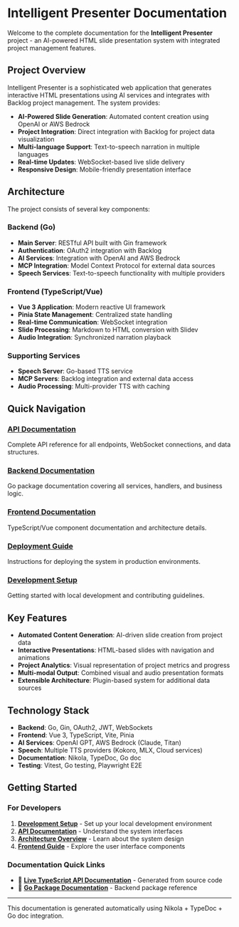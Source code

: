 <!--
.. title: Intelligent Presenter Documentation
.. slug: index
.. date: 2025-08-18
.. tags: documentation, intelligent-presenter
.. category: 
.. link: 
.. description: Complete documentation for the Intelligent Presenter project
.. type: text
-->

# Intelligent Presenter Documentation

Welcome to the complete documentation for the **Intelligent Presenter** project - an AI-powered HTML slide presentation system with integrated project management features.

## Project Overview

Intelligent Presenter is a sophisticated web application that generates interactive HTML presentations using AI services and integrates with Backlog project management. The system provides:

- **AI-Powered Slide Generation**: Automated content creation using OpenAI or AWS Bedrock
- **Project Integration**: Direct integration with Backlog for project data visualization  
- **Multi-language Support**: Text-to-speech narration in multiple languages
- **Real-time Updates**: WebSocket-based live slide delivery
- **Responsive Design**: Mobile-friendly presentation interface

## Architecture

The project consists of several key components:

### Backend (Go)
- **Main Server**: RESTful API built with Gin framework
- **Authentication**: OAuth2 integration with Backlog
- **AI Services**: Integration with OpenAI and AWS Bedrock
- **MCP Integration**: Model Context Protocol for external data sources
- **Speech Services**: Text-to-speech functionality with multiple providers

### Frontend (TypeScript/Vue)
- **Vue 3 Application**: Modern reactive UI framework
- **Pinia State Management**: Centralized state handling
- **Real-time Communication**: WebSocket integration
- **Slide Processing**: Markdown to HTML conversion with Slidev
- **Audio Integration**: Synchronized narration playback

### Supporting Services
- **Speech Server**: Go-based TTS service
- **MCP Servers**: Backlog integration and external data access
- **Audio Processing**: Multi-provider TTS with caching

## Quick Navigation

### [API Documentation](/pages/api-documentation/)
Complete API reference for all endpoints, WebSocket connections, and data structures.

### [Backend Documentation](/pages/backend-docs/)
Go package documentation covering all services, handlers, and business logic.

### [Frontend Documentation](/pages/frontend-docs/)
TypeScript/Vue component documentation and architecture details.

### [Deployment Guide](/pages/deployment/)
Instructions for deploying the system in production environments.

### [Development Setup](/pages/development/)
Getting started with local development and contributing guidelines.

## Key Features

- **Automated Content Generation**: AI-driven slide creation from project data
- **Interactive Presentations**: HTML-based slides with navigation and animations
- **Project Analytics**: Visual representation of project metrics and progress
- **Multi-modal Output**: Combined visual and audio presentation formats
- **Extensible Architecture**: Plugin-based system for additional data sources

## Technology Stack

- **Backend**: Go, Gin, OAuth2, JWT, WebSockets
- **Frontend**: Vue 3, TypeScript, Vite, Pinia
- **AI Services**: OpenAI GPT, AWS Bedrock (Claude, Titan)
- **Speech**: Multiple TTS providers (Kokoro, MLX, Cloud services)
- **Documentation**: Nikola, TypeDoc, Go doc
- **Testing**: Vitest, Go testing, Playwright E2E

## Getting Started

### For Developers

1. **[Development Setup](/pages/development/)** - Set up your local development environment
2. **[API Documentation](/pages/api-documentation/)** - Understand the system interfaces  
3. **[Architecture Overview](/pages/backend-docs/)** - Learn about the system design
4. **[Frontend Guide](/pages/frontend-docs/)** - Explore the user interface components

### Documentation Quick Links

* 🔗 **[Live TypeScript API Documentation](/files/typescript-docs/index.html)** - Generated from source code
* 📄 **[Go Package Documentation](/files/go-docs.txt)** - Backend package reference

---

This documentation is generated automatically using Nikola + TypeDoc + Go doc integration.